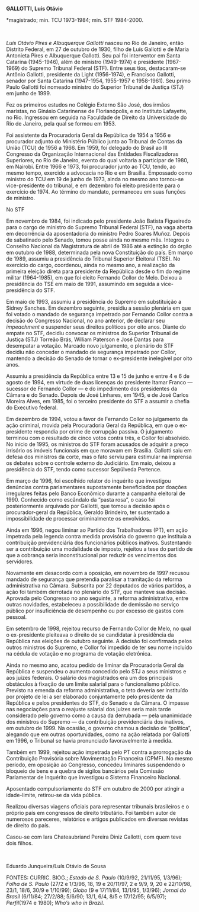 **GALLOTTI, Luís Otávio**

\*magistrado; min. TCU 1973-1984; min. STF 1984-2000.

 

*Luís Otávio Pires e Albuquerque Gallotti* nasceu no Rio de Janeiro,
então Distrito Federal, em 27 de outubro de 1930, filho de Luís Gallotti
e de Maria Antonieta Pires e Albuquerque Gallotti. Seu pai foi
interventor em Santa Catarina (1945-1946), além de ministro (1949-1974)
e presidente (1967-1969) do Supremo Tribunal Federal (STF). Entre seus
tios, destacaram-se Antônio Gallotti, presidente da Light (1956-1974), e
Francisco Gallotti, senador por Santa Catarina (1947-1954, 1955-1957 e
1958-1961). Seu primo Paulo Gallotti foi nomeado ministro do Superior
Tribunal de Justiça (STJ) em junho de 1999.

Fez os primeiros estudos no Colégio Externo São José, dos irmãos
maristas, no Ginásio Catarinense de Florianópolis, e no Instituto
Lafayette, no Rio. Ingressou em seguida na Faculdade de Direito da
Universidade do Rio de Janeiro, pela qual se formou em 1953.

Foi assistente da Procuradoria Geral da República de 1954 a 1956 e
procurador adjunto do Ministério Público junto ao Tribunal de Contas da
União (TCU) de 1956 a 1966. Em 1959, foi delegado do Brasil ao III
Congresso da Organização Internacional das Entidades Fiscalizadoras
Superiores, no Rio de Janeiro, evento do qual voltaria a participar de
1980, em Nairobi. Entre 1966 e 1973, foi procurador junto ao TCU, tendo,
ao mesmo tempo, exercido a advocacia no Rio e em Brasília. Empossado
como ministro do TCU em 19 de junho de 1973, ainda no mesmo ano
tornou-se vice-presidente do tribunal, e em dezembro foi eleito
presidente para o exercício de 1974. Ao término do mandato, permaneceu
em suas funções de ministro.

No STF

Em novembro de 1984, foi indicado pelo presidente João Batista
Figueiredo para o cargo de ministro do Supremo Tribunal Federal (STF),
na vaga aberta em decorrência da aposentadoria do ministro Pedro Soares
Muñoz. Depois de sabatinado pelo Senado, tomou posse ainda no mesmo mês.
Integrou o Conselho Nacional da Magistratura de abril de 1986 até a
extinção do órgão em outubro de 1988, determinada pela nova Constituição
do país. Em março de 1989, assumiu a presidência do Tribunal Superior
Eleitoral (TSE). No exercício do cargo, coordenou, ainda no mesmo ano, a
realização da primeira eleição direta para presidente da República desde
o fim do regime militar (1964-1985), em que foi eleito Fernando Collor
de Melo. Deixou a presidência do TSE em maio de 1991, assumindo em
seguida a vice-presidência do STF.

Em maio de 1993, assumiu a presidência do Supremo em substituição a
Sidney Sanches. Em dezembro seguinte, presidiu a sessão plenária em que
foi votado o mandado de segurança impetrado por Fernando Collor contra a
decisão do Congresso Nacional, no ano anterior, de declarar seu
*impeachment* e suspender seus direitos políticos por oito anos. Diante
do empate no STF, decidiu convocar os ministros do Superior Tribunal de
Justiça (STJ) Torreão Brás, William Paterson e José Dantas para
desempatar a votação. Marcado novo julgamento, o plenário do STF decidiu
não conceder o mandado de segurança impetrado por Collor, mantendo a
decisão do Senado de tornar o ex-presidente inelegível por oito anos.

Assumiu a presidência da República entre 13 e 15 de junho e entre 4 e 6
de agosto de 1994, em virtude de duas licenças do presidente Itamar
Franco — sucessor de Fernando Collor — e do impedimento dos presidentes
da Câmara e do Senado. Depois de José Linhares, em 1945, e de José
Carlos Moreira Alves, em 1985, foi o terceiro presidente do STF a
assumir a chefia do Executivo federal.

Em dezembro de 1994, votou a favor de Fernando Collor no julgamento da
ação criminal, movida pela Procuradoria Geral da República, em que o
ex-presidente respondia por crime de corrupção passiva. O julgamento
terminou com o resultado de cinco votos contra três, e Collor foi
absolvido. No início de 1995, os ministros do STF foram acusados de
adquirir a preço irrisório os imóveis funcionais em que moravam em
Brasília. Gallotti saiu em defesa dos ministros da corte, mas o fato
serviu para estimular na imprensa os debates sobre o controle externo do
Judiciário. Em maio, deixou a presidência do STF, tendo como sucessor
Sepúlveda Pertence.

Em março de 1996, foi escolhido relator do inquérito que investigou
denúncias contra parlamentares supostamente beneficiados por doações
irregulares feitas pelo Banco Econômico durante a campanha eleitoral de
1990. Conhecido como escândalo da “pasta rosa”, o caso foi
posteriormente arquivado por Gallotti, que tomou a decisão após o
procurador-geral da República, Geraldo Brindeiro, ter sustentado a
impossibilidade de processar criminalmente os envolvidos.

Ainda em 1996, negou liminar ao Partido dos Trabalhadores (PT), em ação
impetrada pela legenda contra medida provisória do governo que instituía
a contribuição previdenciária dos funcionários públicos inativos.
Sustentando ser a contribuição uma modalidade de imposto, rejeitou a
tese do partido de que a cobrança seria inconstitucional por reduzir os
vencimentos dos servidores.

Novamente em desacordo com a oposição, em novembro de 1997 recusou
mandado de segurança que pretendia paralisar a tramitação da reforma
administrativa na Câmara. Subscrita por 22 deputados de vários partidos,
a ação foi também derrotada no plenário do STF, que manteve sua decisão.
Aprovada pelo Congresso no ano seguinte, a reforma administrativa, entre
outras novidades, estabeleceu a possibilidade de demissão no serviço
público por insuficiência de desempenho ou por excesso de gastos com
pessoal.

Em setembro de 1998, rejeitou recurso de Fernando Collor de Melo, no
qual o ex-presidente pleiteava o direito de se candidatar à presidência
da República nas eleições de outubro seguinte. A decisão foi confirmada
pelos outros ministros do Supremo, e Collor foi impedido de ter seu nome
incluído na cédula de votação e no programa de votação eletrônica.

Ainda no mesmo ano, acatou pedido de liminar da Procuradoria Geral da
República e suspendeu o aumento concedido pelo STJ a seus ministros e
aos juízes federais. O salário dos magistrados era um dos principais
obstáculos à fixação de um limite salarial para o funcionalismo público.
Previsto na emenda da reforma administrativa, o teto deveria ser
instituído por projeto de lei a ser elaborado conjuntamente pelo
presidente da República e pelos presidentes do STF, do Senado e da
Câmara. O impasse nas negociações para o reajuste salarial dos juízes
seria mais tarde considerado pelo governo como a causa da derrubada —
pela unanimidade dos ministros do Supremo — da contribuição
previdenciária dos inativos, em outubro de 1999. Na ocasião, o governo
chamou a decisão de “política”, alegando que em outras oportunidades,
como na ação relatada por Gallotti em 1996, o Tribunal se havia
pronunciado favoravelmente à medida.

Também em 1999, rejeitou ação impetrada pelo PT contra a prorrogação da
Contribuição Provisória sobre Movimentação Financeira (CPMF). No mesmo
período, em oposição ao Congresso, concedeu liminares suspendendo o
bloqueio de bens e a quebra de sigilos bancários pela Comissão
Parlamentar de Inquérito que investigou o Sistema Financeiro Nacional.

Aposentado compulsoriamente do STF em outubro de 2000 por atingir a
idade-limite, retirou-se da vida pública.

Realizou diversas viagens oficiais para representar tribunais
brasileiros e o próprio país em congressos de direito tributário. Foi
também autor de numerosos pareceres, relatórios e artigos publicados em
diversas revistas de direito do país.

Casou-se com Iara Chateaubriand Pereira Diniz Gallotti, com quem teve
dois filhos.

 

Eduardo Junqueira/Luís Otávio de Sousa

FONTES: CURRIC. BIOG.; *Estado de S. Paulo* (10/9/92, 21/11/95, 1/3/96);
*Folha de S. Paulo* (27/2 e 1/3/96, 18, 19 e 20/11/97, 2 e 9/9, 9, 20 e
22/10/98, 23/1, 18/6, 30/9 e 1/10/99); *Globo* (9 e 17/11/84, 13/1/95,
1/3/96); *Jornal do Brasil* (6/11/84; 27/2/88; 5/6/90; 13/1, 6/4, 8/5 e
17/12/95; 6/5/97); *Perfil*(1974 e 1980); *Who’s who in Brazil.*

 
